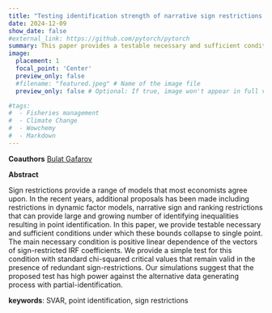 ```yaml
---
title: "Testing identification strength of narrative sign restrictions for SVAR"
date: 2024-12-09
show_date: false
#external_link: https://github.com/pytorch/pytorch
summary: This paper provides a testable necessary and sufficient conditions of point identification via sign restrictions of structural VAR models.
image:
  placement: 1
  focal_point: 'Center'
  preview_only: false
  #filename: "featured.jpeg" # Name of the image file
  preview_only: false # Optional: If true, image won't appear in full view

#tags:
#  - Fisheries management
#  - Climate Change
#  - Wowchemy
#  - Markdown
---
```


__Coauthors__
[Bulat Gafarov](https://gafarov.ucdavis.edu/)

__Abstract__

Sign restrictions provide a range of models that most economists agree upon.
In the recent years, additional proposals has been made including restrictions in dynamic factor models, narrative sign and ranking restrictions that can provide large and growing number of identifying inequalities resulting in point identification. 
In this paper, we provide testable necessary and sufficient conditions under which these bounds collapse to single point. 
The main necessary condition is positive linear dependence of the vectors of sign-restricted IRF coefficients.
We provide a simple test for this condition with standard chi-squared critical values that remain valid  in the presence of redundant sign-restrictions.
Our simulations suggest that the proposed test has high power against the alternative data generating process with partial-identification.

__keywords__: SVAR, point identification, sign restrictions